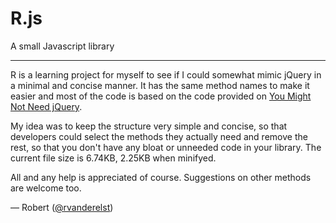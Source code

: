 # R.js
A small Javascript library
***
R is a learning project for myself to see if I could somewhat mimic jQuery in a minimal and concise manner. It has the same method names to make it easier and most of the code is based on the code provided on [You Might Not Need jQuery](http://youmightnotneedjquery.com).

My idea was to keep the structure very simple and concise, so that developers could select the methods they actually need and remove the rest, so that you don't have any bloat or unneeded code in your library. The current file size is 6.74KB, 2.25KB when minifyed.

All and any help is appreciated of course. Suggestions on other methods are welcome too.

&mdash; Robert ([@rvanderelst](https://twitter.com/rvanderelst))
